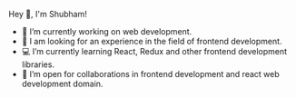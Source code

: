 Hey 👋, I'm Shubham!

-  :office: I’m currently working on web development.
-  :telescope: I am looking for an experience in the field of frontend development.
-  :computer: I’m currently learning React, Redux and other frontend development libraries.
-  :open_hands: I’m open for collaborations in frontend development and react web development domain.
